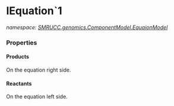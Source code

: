 ﻿# IEquation`1
_namespace: [SMRUCC.genomics.ComponentModel.EquaionModel](./index.md)_






### Properties

#### Products
On the equation right side.
#### Reactants
On the equation left side.
